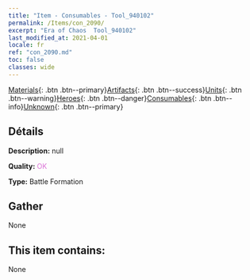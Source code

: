```yaml
---
title: "Item - Consumables - Tool_940102"
permalink: /Items/con_2090/
excerpt: "Era of Chaos  Tool_940102"
last_modified_at: 2021-04-01
locale: fr
ref: "con_2090.md"
toc: false
classes: wide
---
```

 [Materials](/fr/Items/){: .btn .btn--primary}[Artifacts](/fr/Items/Artifacts/){: .btn .btn--success}[Units](/fr/Items/Units/){: .btn .btn--warning}[Heroes](/fr/Items/Heroes/){: .btn .btn--danger}[Consumables](/fr/Items/Consumables/){: .btn .btn--info}[Unknown](/fr/Items/Unknown/){: .btn .btn--primary}

## Détails
 **Description:** null

 **Quality:** <span style="color: #DA70D6">OK</span>

 **Type:** Battle Formation

## Gather

  None

## This item contains:

  None

